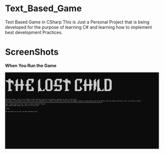 # Text_Based_Game
Text Based Game in CSharp
This is Just a Personal Project that is being developed for the purpose of learning C# and learning how to implement best development Practices.
 
# ScreenShots
**When You Run the Game**

<img src="Pics\Welcoming Screen.png"></img>

